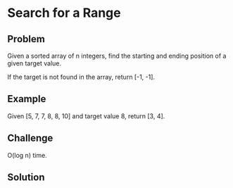 Search for a Range
===


Problem
-------

Given a sorted array of n integers, find the starting and ending position of a given target value.

If the target is not found in the array, return [-1, -1].

Example
-------

Given [5, 7, 7, 8, 8, 10] and target value 8,
return [3, 4].

Challenge
---------

O(log n) time.

Solution
--------

